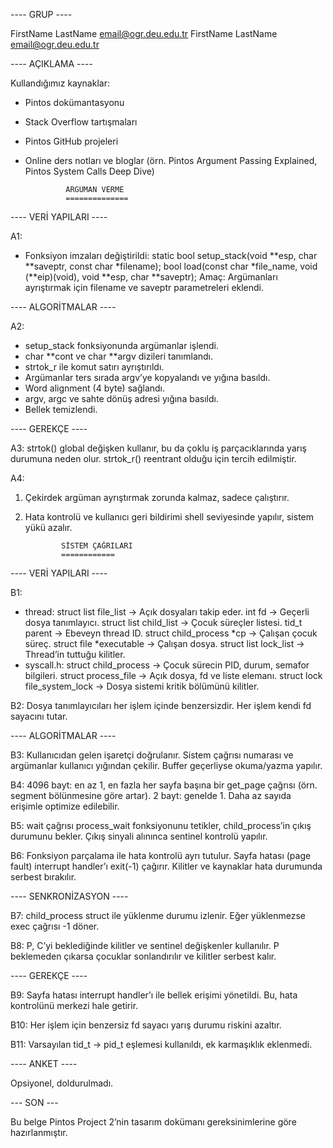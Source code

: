 \---- GRUP ----

FirstName LastName [email@ogr.deu.edu.tr](mailto:email@ogr.deu.edu.tr)
FirstName LastName [email@ogr.deu.edu.tr](mailto:email@ogr.deu.edu.tr)

\---- AÇIKLAMA ----

Kullandığımız kaynaklar:

* Pintos dokümantasyonu
* Stack Overflow tartışmaları
* Pintos GitHub projeleri
* Online ders notları ve bloglar (örn. Pintos Argument Passing Explained, Pintos System Calls Deep Dive)

  ```
           ARGÜMAN VERME
           ==============
  ```

\---- VERİ YAPILARI ----

A1:

* Fonksiyon imzaları değiştirildi:
  static bool setup\_stack(void \*\*esp, char \*\*saveptr, const char \*filename);
  bool load(const char \*file\_name, void (\*\*eip)(void), void \*\*esp, char \*\*saveptr);
  Amaç: Argümanları ayrıştırmak için filename ve saveptr parametreleri eklendi.

\---- ALGORİTMALAR ----

A2:

* setup\_stack fonksiyonunda argümanlar işlendi.
* char \*\*cont ve char \*\*argv dizileri tanımlandı.
* strtok\_r ile komut satırı ayrıştırıldı.
* Argümanlar ters sırada argv’ye kopyalandı ve yığına basıldı.
* Word alignment (4 byte) sağlandı.
* argv, argc ve sahte dönüş adresi yığına basıldı.
* Bellek temizlendi.

\---- GEREKÇE ----

A3:
strtok() global değişken kullanır, bu da çoklu iş parçacıklarında yarış durumuna neden olur. strtok\_r() reentrant olduğu için tercih edilmiştir.

A4:

1. Çekirdek argüman ayrıştırmak zorunda kalmaz, sadece çalıştırır.
2. Hata kontrolü ve kullanıcı geri bildirimi shell seviyesinde yapılır, sistem yükü azalır.

   ```
           SİSTEM ÇAĞRILARI
           ============
   ```

\---- VERİ YAPILARI ----

B1:

* thread:
  struct list file\_list → Açık dosyaları takip eder.
  int fd → Geçerli dosya tanımlayıcı.
  struct list child\_list → Çocuk süreçler listesi.
  tid\_t parent → Ebeveyn thread ID.
  struct child\_process \*cp → Çalışan çocuk süreç.
  struct file \*executable → Çalışan dosya.
  struct list lock\_list → Thread’in tuttuğu kilitler.
* syscall.h:
  struct child\_process → Çocuk sürecin PID, durum, semafor bilgileri.
  struct process\_file → Açık dosya, fd ve liste elemanı.
  struct lock file\_system\_lock → Dosya sistemi kritik bölümünü kilitler.

B2:
Dosya tanımlayıcıları her işlem içinde benzersizdir. Her işlem kendi fd sayacını tutar.

\---- ALGORİTMALAR ----

B3:
Kullanıcıdan gelen işaretçi doğrulanır. Sistem çağrısı numarası ve argümanlar kullanıcı yığından çekilir. Buffer geçerliyse okuma/yazma yapılır.

B4:
4096 bayt: en az 1, en fazla her sayfa başına bir get\_page çağrısı (örn. segment bölünmesine göre artar). 2 bayt: genelde 1. Daha az sayıda erişimle optimize edilebilir.

B5:
wait çağrısı process\_wait fonksiyonunu tetikler, child\_process’in çıkış durumunu bekler. Çıkış sinyali alınınca sentinel kontrolü yapılır.

B6:
Fonksiyon parçalama ile hata kontrolü ayrı tutulur. Sayfa hatası (page fault) interrupt handler’ı exit(-1) çağırır. Kilitler ve kaynaklar hata durumunda serbest bırakılır.

\---- SENKRONİZASYON ----

B7:
child\_process struct ile yüklenme durumu izlenir. Eğer yüklenmezse exec çağrısı -1 döner.

B8:
P, C’yi beklediğinde kilitler ve sentinel değişkenler kullanılır. P beklemeden çıkarsa çocuklar sonlandırılır ve kilitler serbest kalır.

\---- GEREKÇE ----

B9:
Sayfa hatası interrupt handler’ı ile bellek erişimi yönetildi. Bu, hata kontrolünü merkezi hale getirir.

B10:
Her işlem için benzersiz fd sayacı yarış durumu riskini azaltır.

B11:
Varsayılan tid\_t → pid\_t eşlemesi kullanıldı, ek karmaşıklık eklenmedi.

\---- ANKET ----

Opsiyonel, doldurulmadı.

\--- SON ---

Bu belge Pintos Project 2’nin tasarım dokümanı gereksinimlerine göre hazırlanmıştır.
